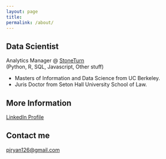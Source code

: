 ```yaml
---
layout: page
title: 
permalink: /about/
---
```


## Data Scientist  
Analytics Manager @ <a href="www.stoneturn.com">StoneTurn</a>  
(Python, R, SQL, Javascript, Other stuff)

* Masters of Information and Data Science from UC Berkeley.
* Juris Doctor from Seton Hall University School of Law.


## More Information
<a href="https://www.linkedin.com/in/patrick-j-ryan-83514413">LinkedIn Profile</a>  

## Contact me

[pjryan126@gmail.com](mailto:pjryan126@gmail.com)
